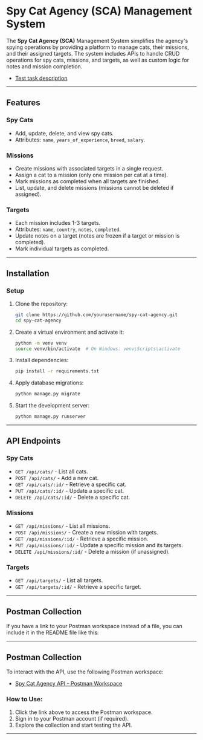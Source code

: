 # **Spy Cat Agency (SCA) Management System**

The **Spy Cat Agency (SCA)** Management System simplifies the agency's spying operations by providing a platform to manage cats, their missions, and their assigned targets. The system includes APIs to handle CRUD operations for spy cats, missions, and targets, as well as custom logic for notes and mission completion.
- [Test task description](https://develops.notion.site/Python-engineer-test-assessment-the-Spy-Cat-Agency-1220fe54b07b80e78dd3c411e1309210)

---

## **Features**

### **Spy Cats**
- Add, update, delete, and view spy cats.
- Attributes: `name`, `years_of_experience`, `breed`, `salary`.

### **Missions**
- Create missions with associated targets in a single request.
- Assign a cat to a mission (only one mission per cat at a time).
- Mark missions as completed when all targets are finished.
- List, update, and delete missions (missions cannot be deleted if assigned).

### **Targets**
- Each mission includes 1-3 targets.
- Attributes: `name`, `country`, `notes`, `completed`.
- Update notes on a target (notes are frozen if a target or mission is completed).
- Mark individual targets as completed.

---

## **Installation**

### **Setup**
1. Clone the repository:
   ```bash
   git clone https://github.com/yourusername/spy-cat-agency.git
   cd spy-cat-agency
   ```

2. Create a virtual environment and activate it:
   ```bash
   python -m venv venv
   source venv/bin/activate  # On Windows: venv\Scripts\activate
   ```

3. Install dependencies:
   ```bash
   pip install -r requirements.txt
   ```

4. Apply database migrations:
   ```bash
   python manage.py migrate
   ```

5. Start the development server:
   ```bash
   python manage.py runserver
   ```

---

## **API Endpoints**

### **Spy Cats**
- `GET /api/cats/` - List all cats.
- `POST /api/cats/` - Add a new cat.
- `GET /api/cats/:id/` - Retrieve a specific cat.
- `PUT /api/cats/:id/` - Update a specific cat.
- `DELETE /api/cats/:id/` - Delete a specific cat.

### **Missions**
- `GET /api/missions/` - List all missions.
- `POST /api/missions/` - Create a new mission with targets.
- `GET /api/missions/:id/` - Retrieve a specific mission.
- `PUT /api/missions/:id/` - Update a specific mission and its targets.
- `DELETE /api/missions/:id/` - Delete a mission (if unassigned).

### **Targets**
- `GET /api/targets/` - List all targets.
- `GET /api/targets/:id/` - Retrieve a specific target.

---

## **Postman Collection**

If you have a link to your Postman workspace instead of a file, you can include it in the README file like this:

---

## **Postman Collection**

To interact with the API, use the following Postman workspace:

- [Spy Cat Agency API - Postman Workspace](https://www.postman.com/restless-sunset-722669/maksym-glodan-spy-cat-agency-api/overview)

### How to Use:
1. Click the link above to access the Postman workspace.
2. Sign in to your Postman account (if required).
3. Explore the collection and start testing the API.

---
